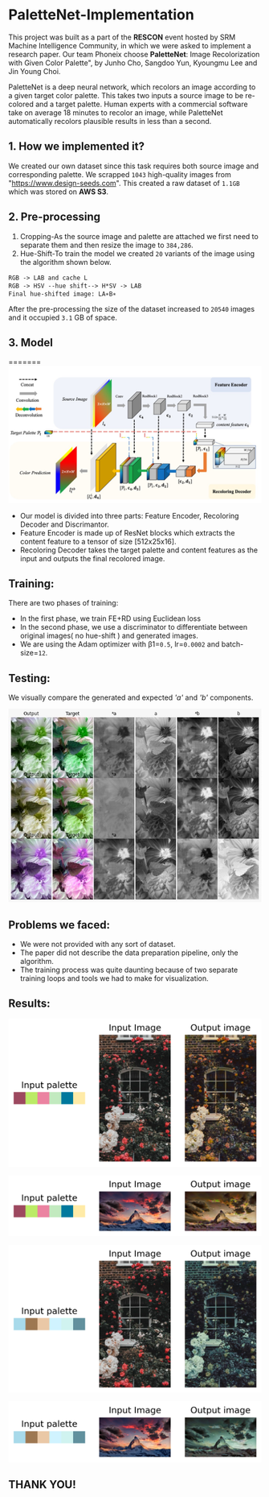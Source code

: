 # PaletteNet-Implementation

This project was built as a part of the **RESCON** event hosted by SRM Machine Intelligence Community, in which we were asked to implement a research paper. Our team Phoneix choose **PaletteNet**: Image Recolorization with Given Color Palette", by Junho Cho, Sangdoo Yun, Kyoungmu Lee and Jin Young Choi.

PaletteNet is a deep neural network, which recolors an image according to a given target color palette. This takes two inputs a source image to be re-colored and a target palette. Human experts with a commercial software take on average 18 minutes to recolor an image, while PaletteNet automatically recolors plausible results in less than a second.

## 1. How we implemented it?
We created our own dataset since this task requires both source image and corresponding palette. We scrapped `1043` high-quality images from "https://www.design-seeds.com". This created a raw dataset of `1.1GB` which was stored on **AWS S3**.

## 2. Pre-processing
1. Cropping-As the source image and palette are attached we first need to separate them and then resize the image to `384,286`.
2. Hue-Shift-To train the model we created `20` variants of the image using the algorithm shown below. 

```
RGB -> LAB and cache L 
RGB -> HSV --hue shift--> H*SV -> LAB
Final hue-shifted image: LA∗B∗
```
After the pre-processing the size of the dataset increased to `20540` images and it occupied `3.1` GB of space.

## 3. Model

=======
![image](Images/PalletNet.jpeg)
* Our model is divided into three parts: Feature Encoder, Recoloring Decoder and Discrimantor.
* Feature Encoder is made up of ResNet blocks which extracts the content feature to a tensor of size [512x25x16]. 
* Recoloring Decoder takes the target palette and content features as the input and outputs the final recolored image.


## Training:

There are two phases of training:
* In the first phase, we train FE+RD using Euclidean loss
* In the second phase, we use a discriminator to differentiate between original images( no hue-shift ) and generated images. 
* We are using the Adam optimizer with β1=`0.5`, lr=`0.0002` and batch-size=`12`.


## Testing:

We visually compare the generated and expected *'a'* and *'b'* components. 



![image](Images/Testing_Image.jpeg)


## Problems we faced:
* We were not provided with any sort of dataset.
* The paper did not describe the data preparation pipeline, only the algorithm.
* The training process was quite daunting because of two separate training loops and tools we had to make for visualization.

## Results:


![image1](Images/Resut1.png)

![image3](Images/download.png)

![image2](Images/Resut2.png)

![image3](Images/Resut3.png)


## THANK YOU!

